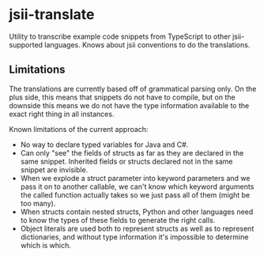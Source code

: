 # jsii-translate

Utility to transcribe example code snippets from TypeScript to other jsii-supported languages.
Knows about jsii conventions to do the translations.

## Limitations

The translations are currently based off of grammatical parsing only. On the plus side, this
means that snippets do not have to compile, but on the downside this means we do not have the
type information available to the exact right thing in all instances.

Known limitations of the current approach:

- No way to declare typed variables for Java and C#.
- Can only "see" the fields of structs as far as they are declared in the same
  snippet. Inherited fields or structs declared not in the same snippet are
  invisible.
- When we explode a struct parameter into keyword parameters and we pass it on
  to another callable, we can't know which keyword arguments the called function
  actually takes so we just pass all of them (might be too many).
- When structs contain nested structs, Python and other languages need to know
  the types of these fields to generate the right calls.
- Object literals are used both to represent structs as well as to represent
  dictionaries, and without type information it's impossible to determine
  which is which.
